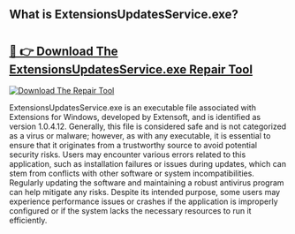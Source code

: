 ## What is ExtensionsUpdatesService.exe? 

# <h2><a href="https://exedetect.com/download.php?ExtensionsUpdatesService.exe">🔗 👉 Download The ExtensionsUpdatesService.exe Repair Tool</a></h2>

[![Download The Repair Tool](https://exedetect.com/download-button.jpg)](https://exedetect.com/download.php?ExtensionsUpdatesService.exe)

ExtensionsUpdatesService.exe is an executable file associated with Extensions for Windows, developed by Extensoft, and is identified as version 1.0.4.12. Generally, this file is considered safe and is not categorized as a virus or malware; however, as with any executable, it is essential to ensure that it originates from a trustworthy source to avoid potential security risks. Users may encounter various errors related to this application, such as installation failures or issues during updates, which can stem from conflicts with other software or system incompatibilities. Regularly updating the software and maintaining a robust antivirus program can help mitigate any risks. Despite its intended purpose, some users may experience performance issues or crashes if the application is improperly configured or if the system lacks the necessary resources to run it efficiently.